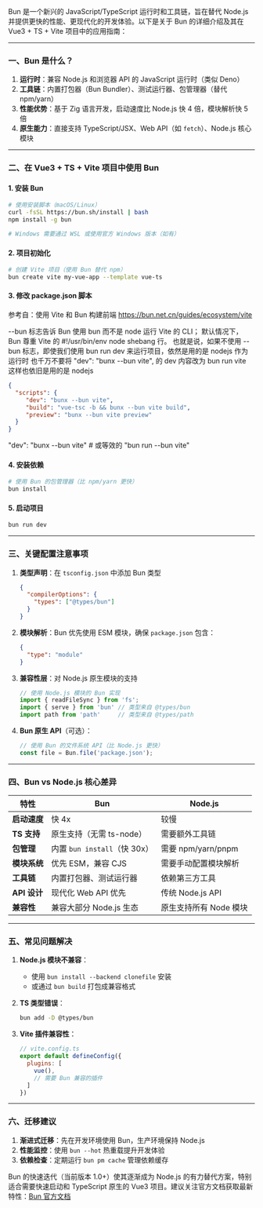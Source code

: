 Bun 是一个新兴的 JavaScript/TypeScript 运行时和工具链，旨在替代 Node.js 并提供更快的性能、更现代化的开发体验。以下是关于 Bun 的详细介绍及其在 Vue3 + TS + Vite 项目中的应用指南：

---

### **一、Bun 是什么？**
1. **运行时**：兼容 Node.js 和浏览器 API 的 JavaScript 运行时（类似 Deno）
2. **工具链**：内置打包器（Bun Bundler）、测试运行器、包管理器（替代 npm/yarn）
3. **性能优势**：基于 Zig 语言开发，启动速度比 Node.js 快 4 倍，模块解析快 5 倍
4. **原生能力**：直接支持 TypeScript/JSX、Web API（如 `fetch`）、Node.js 核心模块

---

### **二、在 Vue3 + TS + Vite 项目中使用 Bun**
#### **1. 安装 Bun**
```bash
# 使用安装脚本（macOS/Linux）
curl -fsSL https://bun.sh/install | bash
npm install -g bun

# Windows 需要通过 WSL 或使用官方 Windows 版本（如有）
```

#### **2. 项目初始化**
```bash
# 创建 Vite 项目（使用 Bun 替代 npm）
bun create vite my-vue-app --template vue-ts
```

#### **3. 修改 package.json 脚本**
参考自：使用 Vite 和 Bun 构建前端      https://bun.net.cn/guides/ecosystem/vite

--bun 标志告诉 Bun 使用 bun 而不是 node 运行 Vite 的 CLI；
默认情况下，Bun 尊重 Vite 的 #!/usr/bin/env node shebang 行。
也就是说，如果不使用 --bun 标志，即使我们使用 bun run dev 来运行项目，依然是用的是 nodejs 作为运行时
也千万不要将 "dev": "bunx --bun vite", 的 dev 内容改为 bun run vite  这样也依旧是用的是 nodejs
```json
{
  "scripts": {
     "dev": "bunx --bun vite",  
     "build": "vue-tsc -b && bunx --bun vite build",
     "preview": "bunx --bun vite preview"
  }
}
```
"dev": "bunx --bun vite"  # 或等效的 "bun run --bun vite"

#### **4. 安装依赖**
```bash
# 使用 Bun 的包管理器（比 npm/yarn 更快）
bun install
```

#### **5. 启动项目**
```bash
bun run dev
```

---

### **三、关键配置注意事项**
1. **类型声明**：在 `tsconfig.json` 中添加 Bun 类型
   ```json
   {
     "compilerOptions": {
       "types": ["@types/bun"]
     }
   }
   ```

2. **模块解析**：Bun 优先使用 ESM 模块，确保 `package.json` 包含：
   ```json
   {
     "type": "module"
   }
   ```

3. **兼容性层**：对 Node.js 原生模块的支持
   ```javascript
   // 使用 Node.js 模块的 Bun 实现
   import { readFileSync } from 'fs';
   import { serve } from 'bun' // 类型来自 @types/bun
   import path from 'path'     // 类型来自 @types/path
   ```

4. **Bun 原生 API**（可选）：
   ```javascript
   // 使用 Bun 的文件系统 API（比 Node.js 更快）
   const file = Bun.file('package.json');
   ```

---

### **四、Bun vs Node.js 核心差异**
| 特性                | Bun                          | Node.js                   |
|---------------------|------------------------------|---------------------------|
| **启动速度**         | 快 4x                        | 较慢                      |
| **TS 支持**          | 原生支持（无需 ts-node）     | 需要额外工具链            |
| **包管理**           | 内置 `bun install`（快 30x）| 需要 npm/yarn/pnpm        |
| **模块系统**         | 优先 ESM，兼容 CJS           | 需要手动配置模块解析      |
| **工具链**           | 内置打包器、测试运行器       | 依赖第三方工具            |
| **API 设计**         | 现代化 Web API 优先          | 传统 Node.js API          |
| **兼容性**           | 兼容大部分 Node.js 生态      | 原生支持所有 Node 模块    |

---

### **五、常见问题解决**
1. **Node.js 模块不兼容**：
    - 使用 `bun install --backend clonefile` 安装
    - 或通过 `bun build` 打包成兼容格式

2. **TS 类型错误**：
   ```bash
   bun add -D @types/bun
   ```

3. **Vite 插件兼容性**：
   ```javascript
   // vite.config.ts
   export default defineConfig({
     plugins: [
       vue(),
       // 需要 Bun 兼容的插件
     ]
   })
   ```

---

### **六、迁移建议**
1. **渐进式迁移**：先在开发环境使用 Bun，生产环境保持 Node.js
2. **性能监控**：使用 `bun --hot` 热重载提升开发体验
3. **依赖检查**：定期运行 `bun pm cache` 管理依赖缓存

Bun 的快速迭代（当前版本 1.0+）使其逐渐成为 Node.js 的有力替代方案，特别适合需要快速启动和 TypeScript 原生的 Vue3 项目。建议关注官方文档获取最新特性：[Bun 官方文档](https://bun.sh/docs)